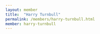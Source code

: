 ```yaml
---
layout: member
title:  "Harry Turnbull"
permalink: /members/harry-turnbull.html
member: harry-turnbull
---
```


